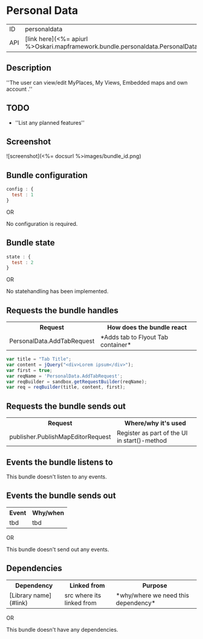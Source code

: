 # Personal Data

<table>
  <tr>
    <td>ID</td><td>personaldata</td>
  </tr>
  <tr>
    <td>API</td><td>[link here](<%= apiurl %>Oskari.mapframework.bundle.personaldata.PersonalDataBundleInstance.html)</td>
  </tr>
</table>

## Description

''The user can view/edit MyPlaces, My Views, Embedded maps and own account .''

## TODO

* ''List any planned features''

## Screenshot

![screenshot](<%= docsurl %>images/bundle_id.png)

## Bundle configuration

```javascript
config : {
  test : 1
}
```

OR

No configuration is required.

## Bundle state

```javascript
state : {
  test : 2
}
```

OR

No statehandling has been implemented.

## Requests the bundle handles

<table>
  <tr>
    <th>Request</th><th>How does the bundle react</th>
  </tr>
  <tr>
    <td>PersonalData.AddTabRequest</td><td>*Adds tab to Flyout Tab container*</td>
  </tr>
</table>

```javascript
var title = "Tab Title";
var content = jQuery("<div>Lorem ipsum</div>");
var first = true;
var reqName = 'PersonalData.AddTabRequest';
var reqBuilder = sandbox.getRequestBuilder(reqName);
var req = reqBuilder(title, content, first);
```

## Requests the bundle sends out

<table>
<tr>
  <th> Request </th><th> Where/why it's used</th>
</tr>
<tr>
  <td> publisher.PublishMapEditorRequest </td><td> Register as part of the UI in start()-method</td>
</tr>
</table>

## Events the bundle listens to

This bundle doesn't listen to any events.

## Events the bundle sends out

<table>
  <tr>
    <th>Event</th><th>Why/when</th>
  </tr>
  <tr>
    <td>tbd</td><td>tbd</td>
  </tr>
</table>

OR

This bundle doesn't send out any events.

## Dependencies

<table>
  <tr>
    <th>Dependency</th><th>Linked from</th><th>Purpose</th>
  </tr>
  <tr>
    <td>[Library name](#link)</td><td>src where its linked from</td><td>*why/where we need this dependency*</td>
  </tr>
</table>

OR

This bundle doesn't have any dependencies.

